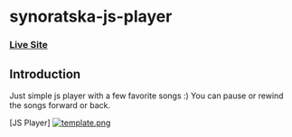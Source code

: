 # synoratska-js-player

### [Live Site](https://synoratska.github.io/synoratska-js-player)

## Introduction
Just simple js player with a few favorite songs :)
You can pause or rewind the songs forward or back.

[JS Player]
[![template.png](https://i.postimg.cc/mkTc49Pm/template.png)](https://postimg.cc/jwkqQLQf)
